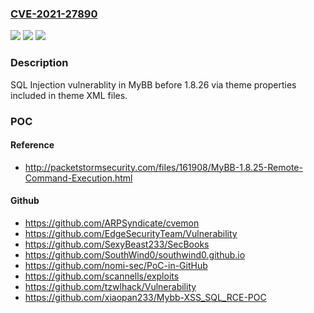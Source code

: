 ### [CVE-2021-27890](https://cve.mitre.org/cgi-bin/cvename.cgi?name=CVE-2021-27890)
![](https://img.shields.io/static/v1?label=Product&message=n%2Fa&color=blue)
![](https://img.shields.io/static/v1?label=Version&message=n%2Fa&color=blue)
![](https://img.shields.io/static/v1?label=Vulnerability&message=n%2Fa&color=brighgreen)

### Description

SQL Injection vulnerablity in MyBB before 1.8.26 via theme properties included in theme XML files.

### POC

#### Reference
- http://packetstormsecurity.com/files/161908/MyBB-1.8.25-Remote-Command-Execution.html

#### Github
- https://github.com/ARPSyndicate/cvemon
- https://github.com/EdgeSecurityTeam/Vulnerability
- https://github.com/SexyBeast233/SecBooks
- https://github.com/SouthWind0/southwind0.github.io
- https://github.com/nomi-sec/PoC-in-GitHub
- https://github.com/scannells/exploits
- https://github.com/tzwlhack/Vulnerability
- https://github.com/xiaopan233/Mybb-XSS_SQL_RCE-POC

